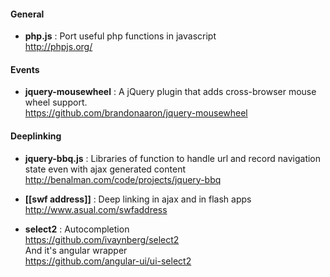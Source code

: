 #### General 

* **php.js** : Port useful php functions in javascript   
http://phpjs.org/   

#### Events 

* **jquery-mousewheel** : A jQuery plugin that adds cross-browser mouse wheel support.   
https://github.com/brandonaaron/jquery-mousewheel

#### Deeplinking

* **jquery-bbq.js** : Libraries of function to handle url and record navigation state even with ajax generated content   
http://benalman.com/code/projects/jquery-bbq   

* **[[swf address]]** : Deep linking in ajax and in flash apps   
http://www.asual.com/swfaddress

* **select2** : Autocompletion     
https://github.com/ivaynberg/select2   
And it's angular wrapper   
https://github.com/angular-ui/ui-select2    